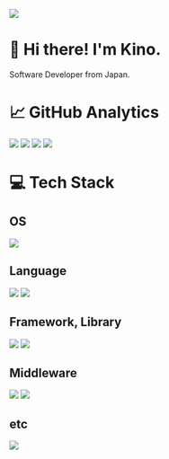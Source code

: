 ![](https://komarev.com/ghpvc/?username=kino-puehddby&color=blue&style=flat&label=Profile+Views)

# 👋 Hi there! I'm Kino.

Software Developer from Japan.

# 📈 GitHub Analytics

[![](https://raw.githubusercontent.com/kino-puehddby/kino-puehddby/main/profile-summary-card-output/nord_dark/0-profile-details.svg)](https://github.com/vn7n24fzkq/github-profile-summary-cards)
[![](https://raw.githubusercontent.com/kino-puehddby/kino-puehddby/main/profile-summary-card-output/nord_dark/1-repos-per-language.svg)](https://github.com/vn7n24fzkq/github-profile-summary-cards)
[![](https://raw.githubusercontent.com/kino-puehddby/kino-puehddby/main/profile-summary-card-output/nord_dark/2-most-commit-language.svg)](https://github.com/vn7n24fzkq/github-profile-summary-cards)
[![](https://raw.githubusercontent.com/kino-puehddby/kino-puehddby/main/profile-summary-card-output/nord_dark/3-stats.svg)](https://github.com/vn7n24fzkq/github-profile-summary-cards)

# 💻 Tech Stack

## OS

![](https://img.shields.io/badge/-Linux-333.svg?style=flat&logo=linux)

## Language

![](https://img.shields.io/badge/-Swift-333.svg?style=flat&logo=swift)
![](https://img.shields.io/badge/-Ruby-333.svg?style=flat&logo=ruby)

## Framework, Library

![](https://img.shields.io/badge/-Redux-333.svg?style=flat&logo=redux)
![](https://img.shields.io/badge/-Ruby+on+Rails-333.svg?style=flat&logo=rubyonrails)

## Middleware

![](https://img.shields.io/badge/-MySQL-333.svg?style=flat&logo=mysql)
![](https://img.shields.io/badge/-Redis-333.svg?style=flat&logo=redis)

## etc

![](https://img.shields.io/badge/-Docker-333.svg?style=flat&logo=docker)
